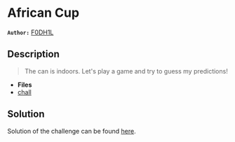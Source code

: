 # African Cup

**`Author:`** [F0DH1L](https://github.com/blueg0)

## Description
   
   > The can is indoors. Let's play a game and try to guess my predictions!

- **Files** 
- [chall](./challenge)

## Solution

Solution of the challenge can be found [here](solution/).

